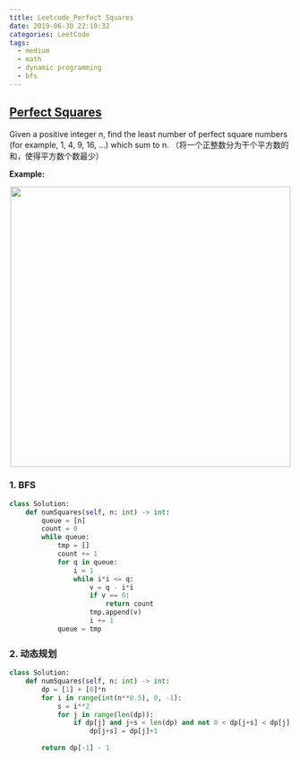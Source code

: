 ```yaml
---
title: Leetcode_Perfect Squares
date: 2019-06-30 22:10:32
categories: LeetCode
tags: 
  - medium
  - math
  - dynamic programming
  - bfs
---
```


## [Perfect Squares](https://leetcode.com/problems/perfect-squares/)

Given a positive integer n, find the least number of perfect square numbers (for example, 1, 4, 9, 16, ...) which sum to n.
（将一个正整数分为干个平方数的和，使得平方数个数最少）

<!--more-->

**Example:** 

<div align=center>
	<img src="/images/leetcode_279.png" width = "500" align=center/>
</div>

### 1. BFS

```python
class Solution:
    def numSquares(self, n: int) -> int:
        queue = [n]
        count = 0
        while queue:
            tmp = []
            count += 1
            for q in queue:
                i = 1
                while i*i <= q:
                    v = q - i*i
                    if v == 0:
                        return count
                    tmp.append(v)
                    i += 1
            queue = tmp
```


### 2. 动态规划

```python
class Solution:
    def numSquares(self, n: int) -> int:
        dp = [1] + [0]*n
        for i in range(int(n**0.5), 0, -1):
            s = i**2
            for j in range(len(dp)):
                if dp[j] and j+s < len(dp) and not 0 < dp[j+s] < dp[j] + 1:
                    dp[j+s] = dp[j]+1
                    
        return dp[-1] - 1

```